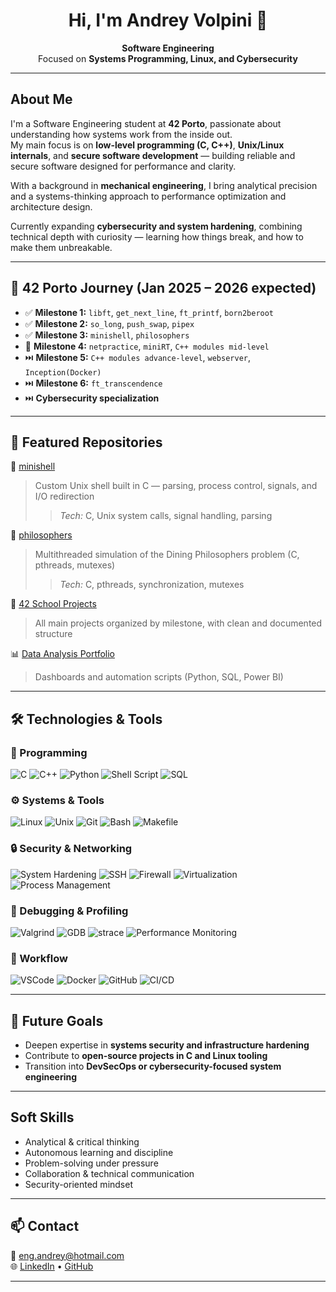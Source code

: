 <h1 align="center">Hi, I'm Andrey Volpini 👋</h1>

<p align="center">
  <strong>Software Engineering</strong><br>
  Focused on <strong>Systems Programming, Linux, and Cybersecurity</strong>
</p>

---

## About Me
I'm a Software Engineering student at <strong>42 Porto</strong>, passionate about understanding how systems work from the inside out.  
My main focus is on **low-level programming (C, C++)**, **Unix/Linux internals**, and **secure software development** — building reliable and secure software designed for performance and clarity.

With a background in **mechanical engineering**, I bring analytical precision and a systems-thinking approach to performance optimization and architecture design.

Currently expanding **cybersecurity and system hardening**, combining technical depth with curiosity — learning how things break, and how to make them unbreakable.

---

## 🧩 42 Porto Journey (Jan 2025 – 2026 expected)
- ✅ **Milestone 1:** `libft`, `get_next_line`, `ft_printf`, `born2beroot`
- ✅ **Milestone 2:** `so_long`, `push_swap`, `pipex`
- ✅ **Milestone 3:** `minishell`, `philosophers`
- 🔄 **Milestone 4:** `netpractice`, `miniRT`, `C++ modules mid-level`
- ⏭️ **Milestone 5:** `C++ modules advance-level`, `webserver`, `Inception(Docker)`
- ⏭️ **Milestone 6:** `ft_transcendence`
- ⏭️ **Cybersecurity specialization**

---

## 📂 Featured Repositories
🌟 [minishell](https://github.com/andreyvolpini/minishell)  
> Custom Unix shell built in C — parsing, process control, signals, and I/O redirection
> > *Tech:* C, Unix system calls, signal handling, parsing

🌟 [philosophers](https://github.com/andreyvolpini/philosophers)  
> Multithreaded simulation of the Dining Philosophers problem (C, pthreads, mutexes)
> > *Tech:* C, pthreads, synchronization, mutexes

📘 [42 School Projects](https://github.com/andreyvolpini/42-school-projects)  
> All main projects organized by milestone, with clean and documented structure

📊 [Data Analysis Portfolio](https://is.gd/J8Qk7U)  
> Dashboards and automation scripts (Python, SQL, Power BI)

---

## 🛠️ Technologies & Tools

### 🧠 Programming
![C](https://img.shields.io/badge/C-00599C?style=flat-square&logo=c)
![C++](https://img.shields.io/badge/C++-00599C?style=flat-square&logo=cplusplus)
![Python](https://img.shields.io/badge/Python-3776AB?style=flat-square&logo=python)
![Shell Script](https://img.shields.io/badge/Shell_Script-4EAA25?style=flat-square&logo=gnu-bash)
![SQL](https://img.shields.io/badge/SQL-336791?style=flat-square&logo=postgresql)

### ⚙️ Systems & Tools
![Linux](https://img.shields.io/badge/Linux-FCC624?style=flat-square&logo=linux)
![Unix](https://img.shields.io/badge/Unix-000000?style=flat-square&logo=unix)
![Git](https://img.shields.io/badge/Git-F05032?style=flat-square&logo=git)
![Bash](https://img.shields.io/badge/Bash-4EAA25?style=flat-square&logo=gnubash)
![Makefile](https://img.shields.io/badge/Makefile-5C2D91?style=flat-square&logo=gnu)

### 🔒 Security & Networking
![System Hardening](https://img.shields.io/badge/System%20Hardening-000000?style=flat-square&logo=linux)
![SSH](https://img.shields.io/badge/SSH-4EAA25?style=flat-square&logo=openssh)
![Firewall](https://img.shields.io/badge/Firewall-UFW-orange?style=flat-square&logo=linux)
![Virtualization](https://img.shields.io/badge/Virtualization-008080?style=flat-square&logo=proxmox)
![Process Management](https://img.shields.io/badge/Process%20Management-555555?style=flat-square&logo=linux)

### 🧰 Debugging & Profiling
![Valgrind](https://img.shields.io/badge/Valgrind-5C2D91?style=flat-square&logo=valgrind)
![GDB](https://img.shields.io/badge/GDB-A42E2B?style=flat-square&logo=gnu)
![strace](https://img.shields.io/badge/strace-000000?style=flat-square&logo=linux)
![Performance Monitoring](https://img.shields.io/badge/Performance_Monitoring-FF6F00?style=flat-square&logo=prometheus)

### 🧭 Workflow
![VSCode](https://img.shields.io/badge/VS%20Code-007ACC?style=flat-square&logo=visual-studio-code)
![Docker](https://img.shields.io/badge/Docker-2496ED?style=flat-square&logo=docker)
![GitHub](https://img.shields.io/badge/GitHub-181717?style=flat-square&logo=github)
![CI/CD](https://img.shields.io/badge/CI%2FCD-BD2C00?style=flat-square&logo=githubactions)

---

## 🧭 Future Goals
- Deepen expertise in **systems security and infrastructure hardening**
- Contribute to **open-source projects in C and Linux tooling**
- Transition into **DevSecOps or cybersecurity-focused system engineering**

---

## Soft Skills
- Analytical & critical thinking  
- Autonomous learning and discipline  
- Problem-solving under pressure  
- Collaboration & technical communication  
- Security-oriented mindset  

---

## 📫 Contact
📧 eng.andrey@hotmail.com  
🌐 [LinkedIn](https://www.linkedin.com/in/andrey-volpini/) • [GitHub](https://github.com/andreyvolpini)

---
